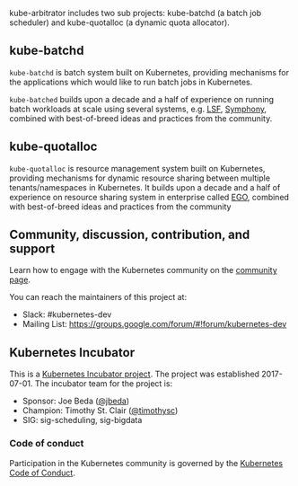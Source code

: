 kube-arbitrator includes two sub projects: kube-batchd (a batch job scheduler) and kube-quotalloc (a dynamic quota allocator).

## kube-batchd

`kube-batchd` is batch system built on Kubernetes, providing mechanisms for the applications which would like to run batch jobs in Kubernetes.

`kube-batched` builds upon a decade and a half of experience on running batch workloads at scale using several systems, e.g. [LSF](https://www.ibm.com/us-en/marketplace/hpc-workload-management), [Symphony](https://www.ibm.com/us-en/marketplace/analytics-workload-management), combined with best-of-breed ideas and practices from the community.

## kube-quotalloc

`kube-quotalloc` is resource management system built on Kubernetes, providing mechanisms for dynamic resource sharing between multiple tenants/namespaces in Kubernetes. It builds upon a decade and a half of experience on resource sharing system in enterprise called [EGO](https://www.ibm.com/developerworks/cn/analytics/library/ba-cn-ego-intro-whitepaper/index.html), combined with best-of-breed ideas and practices from the community

## Community, discussion, contribution, and support

Learn how to engage with the Kubernetes community on the [community page](http://kubernetes.io/community/).

You can reach the maintainers of this project at:

- Slack: #kubernetes-dev
- Mailing List: https://groups.google.com/forum/#!forum/kubernetes-dev

## Kubernetes Incubator

This is a [Kubernetes Incubator project](https://github.com/kubernetes/community/blob/master/incubator.md). The project was established 2017-07-01. The incubator team for the project is:

- Sponsor: Joe Beda ([@jbeda](https://github.com/jbeda))
- Champion: Timothy St. Clair ([@timothysc](https://github.com/timothysc))
- SIG: sig-scheduling, sig-bigdata

### Code of conduct

Participation in the Kubernetes community is governed by the [Kubernetes Code of Conduct](code-of-conduct.md).

